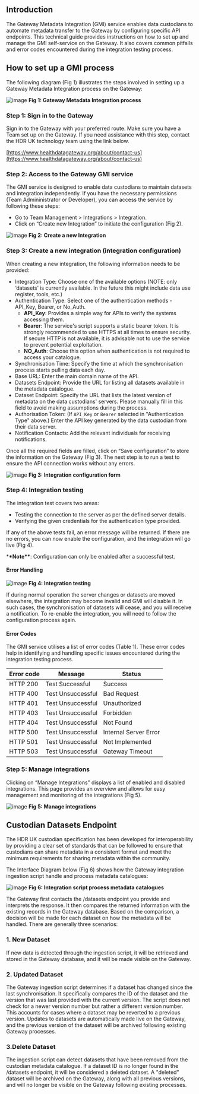 ## Introduction

The Gateway Metadata Integration (GMI) service enables data custodians to automate metadata transfer to the Gateway by configuring specific API endpoints. This technical guide provides instructions on how to set up and manage the GMI self-service on the Gateway. It also covers common pitfalls and error codes encountered during the integration testing process.

## How to set up a GMI process

The following diagram (Fig 1) illustrates the steps involved in setting up a Gateway Metadata Integration process on the Gateway:

![image](https://github.com/HDRUK/gateway-2-integrations-testing/assets/69473770/e0f42677-7e97-4795-90c8-1a6f4c088a42)
**Fig 1: Gateway Metadata Integration process**

### Step 1: Sign in to the Gateway

Sign in to the Gateway with your preferred route. Make sure you have a Team set up on the Gateway. If you need assistance with this step, contact the HDR UK technology team using the link below.

[https://www.healthdatagateway.org/about/contact-us](https://www.healthdatagateway.org/about/contact-us)

### Step 2: Access to the Gateway GMI service

The GMI service is designed to enable data custodians to maintain datasets and integration independently. If you have the necessary permissions (Team Admininistrator or Developer), you can access the service by following these steps:

-   Go to Team Management > Integrations > Integration.
-   Click on “Create new Integration” to initiate the configuration (Fig 2).

![image](https://github.com/HDRUK/gateway-2-integrations-testing/assets/69473770/83c9f3fb-5578-4af1-82e0-06036aea4285)
**Fig 2: Create a new Integration**

### Step 3: Create a new integration (integration configuration)

When creating a new integration, the following information needs to be provided:

-   Integration Type: Choose one of the available options (NOTE: only ‘datasets’ is currently available. In the future this might include data use register, tools, etc.)
-   Authentication Type: Select one of the authentication methods - API_Key, Bearer, or No_Auth.
    -   **API_Key**: Provides a simple way for APIs to verify the systems accessing them.
    -   **Bearer**: The service's script supports a static bearer token. It is strongly recommended to use HTTPS at all times to ensure security. If secure HTTP is not available, it is advisable not to use the service to prevent potential exploitation.
    -   **NO_Auth**: Choose this option when authentication is not required to access your catalogue.
-   Synchronisation Time: Specify the time at which the synchronisation process starts pulling data each day.
-   Base URL: Enter the main domain name of the API.
-   Datasets Endpoint: Provide the URL for listing all datasets available in the metadata catalogue.
-   Dataset Endpoint: Specify the URL that lists the latest version of metadata on the data custodians' servers. Please manually fill in this field to avoid making assumptions during the process.
-   Authorisation Token: (If `API_Key` or `Bearer` selected in "Authentication Type" above.) Enter the API key generated by the data custodian from their data server.
-   Notification Contacts: Add the relevant individuals for receiving notifications.

Once all the required fields are filled, click on “Save configuration” to store the information on the Gateway (Fig 3). The next step is to run a test to ensure the API connection works without any errors.

![image](https://github.com/HDRUK/gateway-2-integrations-testing/assets/69473770/ef41d627-aaaa-44df-a3f9-6237ceb33d3f)
**Fig 3: Integration configuration form**

### Step 4: Integration testing

The integration test covers two areas:

-   Testing the connection to the server as per the defined server details.
-   Verifying the given credentials for the authentication type provided.

If any of the above tests fail, an error message will be returned. If there are no errors, you can now enable the configuration, and the integration will go live (Fig 4).

\***\*Note\*\***: Configuration can only be enabled after a successful test.

#### Error Handling

![image](https://github.com/HDRUK/gateway-2-integrations-testing/assets/69473770/c674ca37-0b66-4826-a538-2557595657bb)
**Fig 4: Integration testing**

If during normal operation the server changes or datasets are moved elsewhere, the integration may become invalid and GMI will disable it. In such cases, the synchronisation of datasets will cease, and you will receive a notification. To re-enable the integration, you will need to follow the configuration process again.

#### Error Codes

The GMI service utilises a list of error codes (Table 1). These error codes help in identifying and handling specific issues encountered during the integration testing process.

<center>

| Error code | Message           | Status                |
| ---------- | ----------------- | --------------------- |
| HTTP 200   | Test Successful   | Success               |
| HTTP 400   | Test Unsuccessful | Bad Request           |
| HTTP 401   | Test Unsuccessful | Unauthorized          |
| HTTP 403   | Test Unsuccessful | Forbidden             |
| HTTP 404   | Test Unsuccessful | Not Found             |
| HTTP 500   | Test Unsuccessful | Internal Server Error |
| HTTP 501   | Test Unsuccessful | Not Implemented       |
| HTTP 503   | Test Unsuccessful | Gateway Timeout       |

</center>

### Step 5: Manage integrations

Clicking on “Manage Integrations” displays a list of enabled and disabled integrations. This page provides an overview and allows for easy management and monitoring of the integrations (Fig 5).

![image](https://github.com/HDRUK/gateway-2-integrations-testing/assets/69473770/bd8cf48d-b22d-439f-ad09-c0665d2d7204)
**Fig 5: Manage integrations**

## Custodian Datasets Endpoint

The HDR UK custodian specification has been developed for interoperability by providing a clear set of standards that can be followed to ensure that custodians can share metadata in a consistent format and meet the minimum requirements for sharing metadata within the community.

The Interface Diagram below (Fig 6) shows how the Gateway integration ingestion script handle and process metadata catalogues:

![image](https://github.com/HDRUK/gateway-2-integrations-testing/assets/69473770/246318ef-e042-4952-809b-0dae85cf598b)
**Fig 6: Integration script process metadata catalogues**

The Gateway first contacts the /datasets endpoint you provide and interprets the response. It then compares the returned information with the existing records in the Gateway database. Based on the comparison, a decision will be made for each dataset on how the metadata will be handled. There are generally three scenarios:

### 1. New Dataset

If new data is detected through the ingestion script, it will be retrieved and stored in the Gateway database, and it will be made visible on the Gateway.

### 2. Updated Dataset

The Gateway ingestion script determines if a dataset has changed since the last synchronisation. It specifically compares the ID of the dataset and the version that was last provided with the current version. The script does not check for a newer version number but rather a different version number. This accounts for cases where a dataset may be reverted to a previous version. Updates to datasets are automatically made live on the Gateway, and the previous version of the dataset will be archived following existing Gateway processes.

### 3.Delete Dataset

The ingestion script can detect datasets that have been removed from the custodian metadata catalogue. If a dataset ID is no longer found in the /datasets endpoint, it will be considered a deleted dataset. A "deleted" dataset will be archived on the Gateway, along with all previous versions, and will no longer be visible on the Gateway following existing processes.
